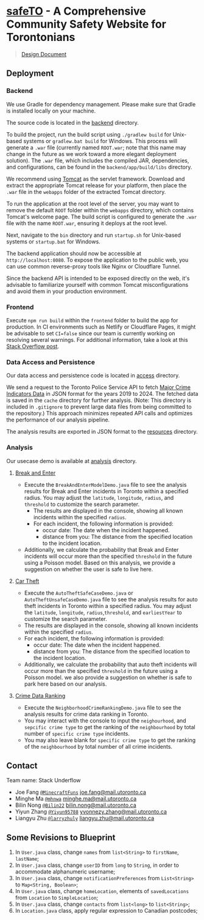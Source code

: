 # [safeTO](https://csc207.joefang.org/) - A Comprehensive Community Safety Website for Torontonians

> [Design Document](https://bit.ly/4dHA8SZ)

## Deployment

### Backend

We use Gradle for dependency management. Please make sure that Gradle is installed locally on your machine.

The source code is located in the [backend](backend) directory.

To build the project, run the build script using `./gradlew build` for Unix-based systems or `gradlew.bat build` for Windows. This process will generate a `.war` file (currently named `ROOT.war`; note that this name may change in the future as we work toward a more elegant deployment solution). The `.war` file, which includes the compiled JAR, dependencies, and configurations, can be found in the `backend/app/build/libs` directory.

We recommend using [Tomcat](https://tomcat.apache.org/) as the servlet framework. Download and extract the appropriate Tomcat release for your platform, then place the `.war` file in the `webapps` folder of the extracted Tomcat directory.

To run the application at the root level of the server, you may want to remove the default `ROOT` folder within the `webapps` directory, which contains Tomcat's welcome page. The build script is configured to generate the `.war` file with the name `ROOT.war`, ensuring it deploys at the root level.

Next, navigate to the `bin` directory and run `startup.sh` for Unix-based systems or `startup.bat` for Windows.

The backend application should now be accessible at `http://localhost:8080`. To expose the application to the public web, you can use common reverse-proxy tools like Nginx or Cloudflare Tunnel.

Since the backend API is intended to be exposed directly on the web, it's advisable to familiarize yourself with common Tomcat misconfigurations and avoid them in your production environment.

### Frontend

Execute `npm run build` within the `frontend` folder to build the app for production. In CI environments such as Netlify or Cloudflare Pages, it might be advisable to set `CI=false` since our team is currently working on resolving several warnings. For additional information, take a look at this [Stack Overflow post](https://bit.ly/4fdHRty).

### Data Access and Persistence

Our data access and persistence code is located in [access](analysis/app/src/main/java/access) directory.

We send a request to the Toronto Police Service API to fetch [Major Crime Indicators Data](https://data.torontopolice.on.ca/datasets/0a239a5563a344a3bbf8452504ed8d68_0/explore?location=9.598356%2C-39.819624%2C1.56) in JSON format for the years 2019 to 2024.
The fetched data is saved in the `cache` directory for further analysis. (Note: This directory is included in `.gitignore` to prevent large data files from being committed to the repository.)
This approach minimizes repeated API calls and optimizes the performance of our analysis pipeline.

The analysis results are exported in JSON format to the [resources](backend/app/src/main/resources) directory.

### Analysis

Our usecase demo is available at [analysis](analysis/app/src/main/java/analysis) directory.

1. [Break and Enter](analysis/app/src/main/java/analysis/breakAndEnter)

    * Execute the `BreakAndEnterModelDemo.java` file to see the analysis results for Break and Enter incidents in Toronto within a specified radius.
    You may adjust the `latitude`, `longitude`, `radius`, and `threshold` to customize the search parameter.
        * The results are displayed in the console, showing all known incidents within the specified `radius`.
        * For each incident, the following information is provided:
            * occur date: The date when the incident happened.
            * distance from you: The distance from the specified location to the incident location.
    * Additionally, we calculate the probability that Break and Enter incidents will occur more than the specified `threshold` in the future using a Poisson model.
        Based on this analysis, we provide a suggestion on whether the user is safe to live here.

1. [Car Theft](analysis/app/src/main/java/analysis/carTheft)

    * Execute the `AutoTheftSafeCaseDemo.java` or `AutoTheftUnsafeCaseDemo.java` file to see the analysis results for auto theft incidents in Toronto within a specified radius.
        You may adjust the `latitude`, `longitude`, `radius`,`threshold`, and `earliestYear` to customize the search parameter.
    * The results are displayed in the console, showing all known incidents within the specified `radius`.
    * For each incident, the following information is provided:
        * occur date: The date when the incident happened.
        * distance from you: The distance from the specified location to the incident location.
    * Additionally, we calculate the probability that auto theft incidents will occur more than the specified `threshold` in the future using a Poisson model.
        we also provide a suggestion on whether is safe to park here based on our analysis.

1. [Crime Data Ranking](analysis/app/src/main/java/analysis/crimeDataRanking)

    * Execute the `NeighborhoodCrimeRankingDemo.java` file to see the analysis results for crime data ranking in Toronto.
    * You may interact with the console to input the `neighourhood`, and `sepcific crime type` to get the ranking of
    the `neighbourhood` by total number of `specific crime type` incidents.
    * You may also leave blank for `specific crime type` to get the ranking of the `neighbourhood` by total number of all crime incidents.

## Contact

Team name: Stack Underflow

* Joe Fang [`@MinecraftFuns`](https://github.com/MinecraftFuns) <joe.fang@mail.utoronto.ca>
* Minghe Ma [`@mhnwa`](https://github.com/mhnwa) <minghe.ma@mail.utoronto.ca>
* Bilin Nong [`@Bilin22`](https://github.com/Bilin22)
 <bilin.nong@mail.utoronto.ca>
* Yiyun Zhang [`@Yiyun95788`](https://github.com/Yiyun95788) <yvonnezy.zhang@mail.utoronto.ca>
* Liangyu Zhu [`@larryzhuly`](https://github.com/larryzhuly) <liangyu.zhu@mail.utoronto.ca>

## Some Revisions to Blueprint

1. In `User.java` class, change `names` from `list<String>` to `firstName`, `lastName`;
2. In `User.java` class, change `userID` from `long` to `String`, in order to accommodate alphanumeric username;
3. In `User.java` class, change `notificationPreferences` from `List<String>` to `Map<String, Boolean>`;
4. In `User.java` class, change `homeLocation`, elements of `savedLocations` from `Location` to `SimpleLocation`;
5. In `User.java` class, change `contacts` from `list<long>` to `list<String>`;
6. In `Location.java` class, apply regular expression to Canadian postcodes;
